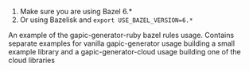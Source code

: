 1. Make sure you are using Bazel 6.*
2. Or using Bazelisk and `export USE_BAZEL_VERSION=6.*`

An example of the gapic-generator-ruby bazel rules usage. 
Contains separate examples for vanilla gapic-generator usage building a small example library
and a gapic-generator-cloud usage building one of the cloud libraries
